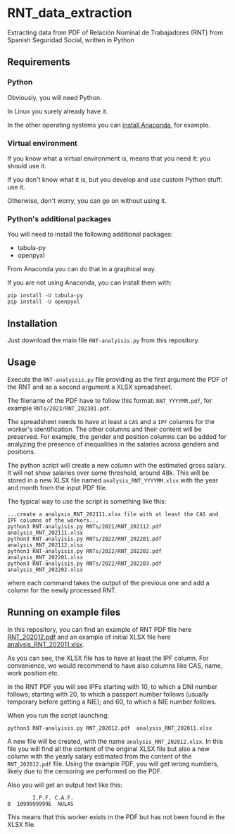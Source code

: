 # RNT_data_extraction
Extracting data from PDF of Relación Nominal de Trabajadores (RNT) from Spanish Seguridad Social, written in Python

## Requirements

### Python
Obviously, you will need Python.

In Linux you surely already have it.

In the other operating systems you can [install Anaconda](https://www.anaconda.com/products/distribution#Downloads), for example.

### Virtual environment

If you know what a virtual environment is, means that you need it: you should use it.

If you don't know what it is, but you develop and use custom Python stuff: use it.

Otherwise, don't worry, you can go on without using it.

### Python's additional packages

You will need to install the following additional packages:

* tabula-py
* openpyxl

From Anaconda you can do that in a graphical way.

If you are not using Anaconda, you can install them with:

```
pip install -U tabula-py
pip install -U openpyxl
```

## Installation

Just download the main file `RNT-analyisis.py` from this repository.

## Usage

Execute the `RNT-analyisis.py` file providing as the first argument the PDF of the RNT and as a second argument a XLSX spreadsheet.

The filename of the PDF have to follow this format: `RNT_YYYYMM.pdf`, for example `RNTs/2023/RNT_202301.pdf`.

The spreadsheet needs to have at least a `CAS` and a `IPF` columns for the worker's identification. The other columns and their content will be preserved. For example, the gender and position columns can be added for analyzing the presence of inequalities in the salaries across genders and positions.

The python script will create a new column with the estimated gross salary. It will not show salaries over some threshold, around 48k. This will be stored in a new XLSX file named `analysis_RNT_YYYYMM.xlsx` with the year and month from the input PDF file.

The typical way to use the script is something like this:

```
...create a analysis_RNT_202111.xlsx file with at least the CAS and IPF columns of the workers...
python3 RNT-analyisis.py RNTs/2021/RNT_202112.pdf  analysis_RNT_202111.xlsx
python3 RNT-analyisis.py RNTs/2022/RNT_202201.pdf  analysis_RNT_202112.xlsx
python3 RNT-analyisis.py RNTs/2022/RNT_202202.pdf  analysis_RNT_202201.xlsx
python3 RNT-analyisis.py RNTs/2022/RNT_202203.pdf  analysis_RNT_202202.xlsx
```

where each command takes the output of the previous one and add a column for the newly processed RNT.

## Running on example files

In this repository, you can find an example of RNT PDF file here [RNT_202012.pdf](RNT_202012.pdf) and an example of initial XLSX file here [analysis_RNT_202011.xlsx](analysis_RNT_202011.xlsx).

As you can see, the XLSX file has to have at least the IPF column. For convenience, we would recommend to have also columns like CAS, name, work position etc.

In the RNT PDF you will see IPFs starting with 10, to which a DNI number follows; starting with 20, to which a passport number follows (usually temporary before getting a NIE); and 60, to which a NIE number follows.

When you run the script launching:

```
python3 RNT-analyisis.py RNT_202012.pdf  analysis_RNT_202011.xlsx
```

A new file will be created, with the name `analysis_RNT_202012.xlsx`. In this file you will find all the content of the original XLSX file but also a new column with the yearly salary estimated from the content of the `RNT_202012.pdf` file. Using the example PDF, you will get wrong numbers, likely due to the censoring we performed on the PDF.

Also you will get an output text like this:

```
        I.P.F. C.A.F.
0  1099999999E  NULAS
```

This means that this worker exists in the PDF but has not been found in the XLSX file.

